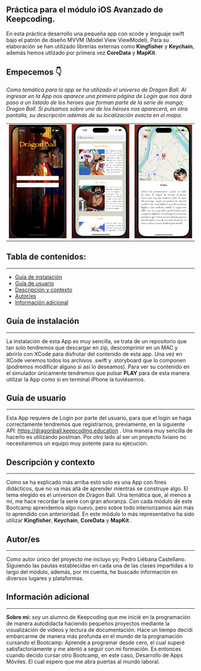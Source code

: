 ## Práctica para el módulo iOS Avanzado de Keepcoding.
En esta práctica desarrollo una pequeña app con xcode y lenguaje swift bajo el patrón de diseño MVVM (Model View ViewModel).
Para su elaboración se han utilizado librerias externas como **Kingfisher** y **Keychain**, además hemos utlizado por primera vez **CoreData** y **MapKit**. 

## Empecemos 👇

*Como temática para la app se ha utilizado el universo de Dragon Ball. Al ingresar en la App nos aparece una primera página de Login que nos dará paso a un listado de los heroes que forman parte de la serie de manga; Dragon Ball. Si pulsamos sobre uno de los héroes nos aparecerá, en otra pantalla, su descripción además de su localización exacta en el mapa.*

<table>
  <tr>
    <td><img src="https://github.com/Castellano46/PracticaiOSAvanzado/blob/main/%20Images/1.png" width="300" /></td>
    <td><img src="https://github.com/Castellano46/PracticaiOSAvanzado/blob/main/%20Images/2.png" width="300" /></td>
    <td><img src="https://github.com/Castellano46/PracticaiOSAvanzado/blob/main/%20Images/3.png" width="300" /></td>
  </tr>
</table>


## Tabla de contenidos:
---

- [Guía de instalación](#guía-de-instalación)
- [Guía de usuario](#guía-de-usuario)
- [Descripción y contexto](#descripción-y-contexto)
- [Autor/es](#autores)
- [Información adicional](#información-adicional)

## Guía de instalación
---

La instalación de esta App es muy sencilla, se trata de un repositorio que tan solo tendremos que descargar en zip, descomprimir en un MAC y abrirlo con XCode para disfrutar del contenido de esta app. 
Una vez en XCode veremos todos los archivos .swift y .storyboard que lo componen (podremos modificar alguno si así lo deseamos).
Para ver su contenido en el simulador únicamente tendremos que pulsar **PLAY** para de esta manera utilizar la App como si en terminal iPhone la tuviésemos. 

## Guía de usuario
---
Esta App requiere de Login por parte del usuario, para que el login se haga correctamente tendremos que registrarnos, previamente, en la siguiente API: https://dragonball.keepcoding.education . Una manera muy sencilla de hacerlo es utilizando postman.
Por otro lado al ser un proyecto liviano no necesitaremos un equipo muy potente para su ejecución.

## Descripción y contexto
---
Como se ha explicado más arriba esto solo es una App con fines didácticos, que no va más allá  de aprender mientras se construye algo. 
El tema elegido es el universon de Dragon Ball. Una temática que, al menos a mí, me hace recordar la serie con gran añoranza. Con cada módulo de este Bootcamp aprendemos algo nuevo, pero sobre todo interiorizamos aún más lo aprendido con anterioridad. En este módulo lo más representativo ha sido utilizar **Kingfisher**, **Keychain**, **CoreData** y **MapKit** .

## Autor/es
---
Como autor único del proyecto me incluyo yo; Pedro Liébana Castellano. Siguiendo las pautas establecidas en cada una de las clases impartidas a lo largo del módulo, además, por mi cuenta, he buscado información en diversos lugares y plataformas.

## Información adicional
---
**Sobre mí:**  soy un alumno de Keepcoding que me inicié en la programación de manera autodidacta haciendo pequeños proyectos mediante la visualización de videos y lectura de documentación.
Hace un tiempo decidí embarcarme de manera más profunda en el mundo de la programación cursando el Bootcamp: Aprende a programar desde cero, el cual superé satisfactoriamente y me alentó a seguir con mi formación. Es entonces cuando decido cursar otro Bootcamp, en este caso, Desarrollo de Apps Móviles. El cual espero que me abra puertas al mundo laboral. 

